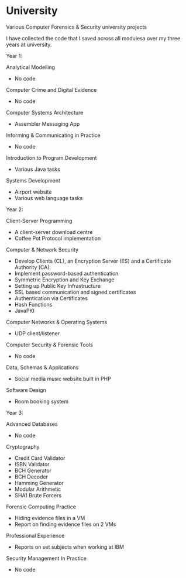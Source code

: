 # University
Various Computer Forensics &amp; Security university projects

I have collected the code that I saved across all modulesa over my three years at university.

Year 1:

Analytical Modelling
- No code

Computer Crime and Digital Evidence
- No code

Computer Systems Architecture
- Assembler Messaging App

Informing & Communicating in Practice
- No code

Introduction to Program Development
- Various Java tasks

Systems Development
- Airport website
- Various web language tasks

Year 2:

Client-Server Programming
- A client-server download centre
- Coffee Pot Protocol implementation

Computer & Network Security
- Develop Clients (CL), an Encryption Server (ES) and a Certificate Authority (CA). 
- Implement password-based authentication
- Symmetric Encryption and Key Exchange
- Setting up Public Key Infrastructure
- SSL based communication and signed certificates 
- Authentication via Certificates 
- Hash Functions
- JavaPKI

Computer Networks & Operating Systems
- UDP client/listener

Computer Security & Forensic Tools
- No code

Data, Schemas & Applications
- Social media music website built in PHP

Software Design
- Room booking system

Year 3:

Advanced Databases
- No code

Cryptography
- Credit Card Validator
- ISBN Validator
- BCH Generator
- BCH Decoder
- Hamming Generator
- Modular Arithmetic 
- SHA1 Brute Forcers

Forensic Computing Practice
- Hiding evidence files in a VM
- Report on finding evidence files on 2 VMs

Professional Experience
- Reports on set subjects when working at IBM

Security Management In Practice
- No code
